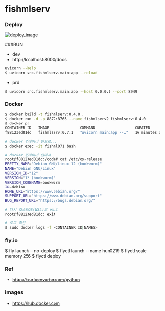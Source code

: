 # fishmlserv

### Deploy
![deploy_image](https://github.com/user-attachments/assets/aa0556f8-1873-4adc-af03-69b0a1a69eb4)

###RUN
- dev
- http://localhost:8000/docs
```bash
uvicorn --help
$ uvicorn src.fishmlserv.main:app --reload
```

- prd
```bash
$ uvicorn src.fishmlserv.main:app --host 0.0.0.0 --port 8949
```

### Docker
```bash
$ docker build -t fishmlserv:0.4.0 .
$ docker run -d -p 8877:8765 --name fishmlserv2 fishmlserv:0.4.0
$ docker ps 
CONTAINER ID   IMAGE              COMMAND                  CREATED          STATUS          PORTS                                       NAMES
f88123ed81dc   fishmlserv:0.7.1   "uvicorn main:app --…"   16 minutes ago   Up 16 minutes   0.0.0.0:7799->8080/tcp, :::7799->8080/tcp   fishml071

# docker 컨테이너 안으로...
$ docker exec -it fishml071 bash

# docker 컨테이너 안에서
root@f88123ed81dc:/code# cat /etc/os-release
PRETTY_NAME="Debian GNU/Linux 12 (bookworm)"
NAME="Debian GNU/Linux"
VERSION_ID="12"
VERSION="12 (bookworm)"
VERSION_CODENAME=bookworm
ID=debian
HOME_URL="https://www.debian.org/"
SUPPORT_URL="https://www.debian.org/support"
BUG_REPORT_URL="https://bugs.debian.org/"

# 다시 호스트OS(WSL)로 exit
root@f88123ed81dc: exit

# 로그 확인
$ sudo docker logs -f <CONTAINER ID|NAMES>
```

### fly.io
$ fly launch --no-deploy
$ flyctl launch --name hun0219
$ flyctl scale memory 256
$ flyctl deploy

### Ref
- https://curlconverter.com/python

### images
- https://hub.docker.com
